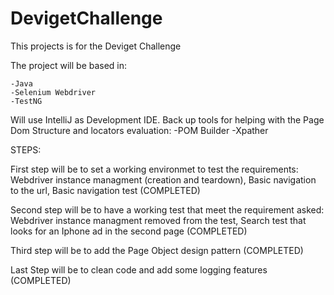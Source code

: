 # DevigetChallenge #
This projects is for the Deviget Challenge


The project will be based in: 

    -Java
    -Selenium Webdriver
    -TestNG
    
Will use IntelliJ as Development IDE. 
Back up tools for helping with the Page Dom Structure and locators evaluation:
    -POM Builder
    -Xpather
    
    
STEPS:

First step will be to set a working environmet to test the requirements:
       Webdriver instance managment (creation and teardown),
       Basic navigation to the url, 
       Basic navigation test
(COMPLETED)

Second step will be to have a working test that meet the requirement asked:
        Webdriver instance managment removed from the test,
        Search test that looks for an Iphone ad in the second page
(COMPLETED)

Third step will be to add the Page Object design pattern 
(COMPLETED)

Last Step will be to clean code and add some logging features (COMPLETED)
